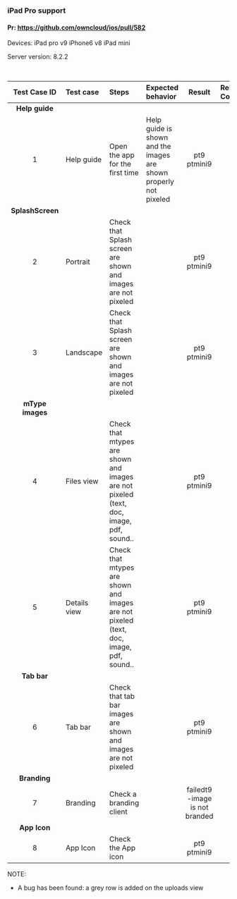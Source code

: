 ### iPad Pro support

#### Pr: https://github.com/owncloud/ios/pull/582

Devices: iPad pro v9
         iPhone6 v8
         iPad mini

Server version: 8.2.2

<br>
 
Test Case ID | Test case     | Steps   | Expected behavior | Result | Related Comments
|:----:|:------------- |:-------------------|:-------------|:-------------:|:----------
**Help guide**|
1|Help guide| Open the app for the first time | Help guide is shown and the images are shown properly not pixeled| pt9 ptmini9
**SplashScreen**|
2|Portrait| Check that Splash screen are shown and images are not pixeled|  | pt9 ptmini9 
3|Landscape|  Check that Splash screen are shown and images are not pixeled|  | pt9 ptmini9
**mType images**|
4|Files view| Check that mtypes are shown and images are not pixeled (text, doc, image, pdf, sound..|  |pt9 ptmini9
5|Details view| Check that mtypes are shown and images are not pixeled (text, doc, image, pdf, sound..|  |pt9 ptmini9
**Tab bar**|
6|Tab bar| Check that tab bar images are shown and images are not pixeled |  |  pt9 ptmini9
**Branding**|
7|Branding| Check a branding client |  |  failedt9 -image is not branded
**App Icon**|
8|App Icon| Check the App icon |  |  pt9 ptmini9

NOTE:
- A bug has been found: a grey row is added on the uploads view